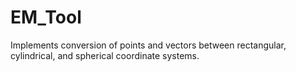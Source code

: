# EM_Tool

Implements conversion of points and vectors between rectangular, cylindrical, and spherical coordinate systems.
